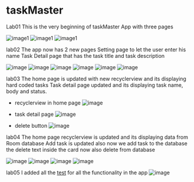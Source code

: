 # taskMaster

Lab01
This is the very beginning of taskMaster App with three pages
   
![image1](/screenshots/myTasksPage01.png)
![image1](/screenshots/allTasksPage03.png)
![image1](/screenshots/addTaskPage02.png)



lab02
The app now has 2 new pages
Setting page to let the user enter his name
Task Detail page that has the task title and task description

![image](/screenshots/MainActivityWithNewRequirementLab02.png)
![image](/screenshots/TaskTitlePageFromButton1.png)
![image](/screenshots/TaskTitlePageFromButton2.png)
![image](/screenshots/TaskTitlePageFromButton3.png)
![image](/screenshots/SettingPage.png)
![image](/screenshots/TestSettingPage.png)

lab03
The home page is updated with new recyclerview and its displaying hard coded tasks
Task detail page updated and its displaying task name, body and status.

* recyclerview in home page
![image](/screenshots/recycleview/recycleview_homepage.png)

* task detail page
![image](/screenshots/recycleview/taskDetailFromRecycleView.png)

* delete button
![image](/screenshots/recycleview/deleteFromRecycleView.png)

lab04 
The home page recyclerview is updated and its displaying data from Room database
Add task is updated also now we add task to the database 
the delete text inside the card now also delete from database

![image](/screenshots/Room/roomHomePage.png)
![image](/screenshots/Room/roomAddTask.png)
![image](/screenshots/Room/roomHomePageAfterAddingTask.png)
![image](/screenshots/Room/roomTaskDetails.png)

lab05
I added all the [test](./app/src/androidTest/java/com/example/taskmasterapp/taskMasterTest.java) for all the functionality in the app
![image](./screenshots/taskmasterTestsPassed.png)